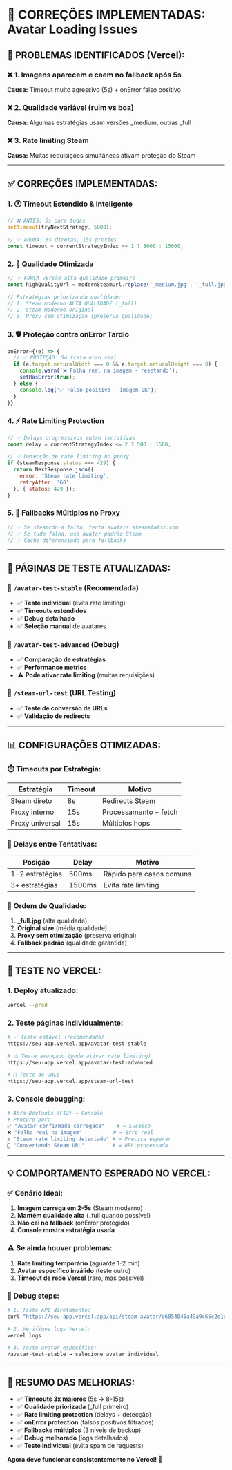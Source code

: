 # 🔧 CORREÇÕES IMPLEMENTADAS: Avatar Loading Issues

## 🎯 **PROBLEMAS IDENTIFICADOS (Vercel):**

### ❌ **1. Imagens aparecem e caem no fallback após 5s**
**Causa:** Timeout muito agressivo (5s) + onError falso positivo

### ❌ **2. Qualidade variável (ruim vs boa)**  
**Causa:** Algumas estratégias usam versões _medium, outras _full

### ❌ **3. Rate limiting Steam**
**Causa:** Muitas requisições simultâneas ativam proteção do Steam

---

## ✅ **CORREÇÕES IMPLEMENTADAS:**

### **1. 🕐 Timeout Estendido & Inteligente**
```javascript
// ❌ ANTES: 5s para todas
setTimeout(tryNextStrategy, 5000);

// ✅ AGORA: 8s diretas, 15s proxies
const timeout = currentStrategyIndex <= 1 ? 8000 : 15000;
```

### **2. 🎨 Qualidade Otimizada**
```javascript
// ✅ FORÇA versão alta qualidade primeiro
const highQualityUrl = modernSteamUrl.replace('_medium.jpg', '_full.jpg');

// Estratégias priorizando qualidade:
// 1. Steam moderno ALTA QUALIDADE (_full)
// 2. Steam moderno original  
// 3. Proxy sem otimização (preserva qualidade)
```

### **3. 🛡️ Proteção contra onError Tardio**
```javascript
onError={(e) => {
  // ✅ PROTEÇÃO: Só trata erro real
  if (e.target.naturalWidth === 0 && e.target.naturalHeight === 0) {
    console.warn('❌ Falha real na imagem - resetando');
    setHasError(true);
  } else {
    console.log('✅ Falso positivo - imagem OK');
  }
}}
```

### **4. ⚡ Rate Limiting Protection**
```javascript
// ✅ Delays progressivos entre tentativas
const delay = currentStrategyIndex <= 2 ? 500 : 1500;

// ✅ Detecção de rate limiting no proxy
if (steamResponse.status === 429) {
  return NextResponse.json({ 
    error: 'Steam rate limiting',
    retryAfter: '60'
  }, { status: 429 });
}
```

### **5. 🔄 Fallbacks Múltiplos no Proxy**
```javascript
// ✅ Se steamcdn-a falha, tenta avatars.steamstatic.com
// ✅ Se tudo falha, usa avatar padrão Steam
// ✅ Cache diferenciado para fallbacks
```

---

## 🧪 **PÁGINAS DE TESTE ATUALIZADAS:**

### **📄 `/avatar-test-stable` (Recomendada)**
- ✅ **Teste individual** (evita rate limiting)
- ✅ **Timeouts estendidos** 
- ✅ **Debug detalhado**
- ✅ **Seleção manual** de avatares

### **📄 `/avatar-test-advanced` (Debug)**
- ✅ **Comparação de estratégias**
- ✅ **Performance metrics**
- ⚠️ **Pode ativar rate limiting** (muitas requisições)

### **📄 `/steam-url-test` (URL Testing)**
- ✅ **Teste de conversão de URLs**
- ✅ **Validação de redirects**

---

## 📊 **CONFIGURAÇÕES OTIMIZADAS:**

### **⏱️ Timeouts por Estratégia:**
| Estratégia | Timeout | Motivo |
|------------|---------|--------|
| Steam direto | 8s | Redirects Steam |
| Proxy interno | 15s | Processamento + fetch |
| Proxy universal | 15s | Múltiplos hops |

### **🔄 Delays entre Tentativas:**
| Posição | Delay | Motivo |
|---------|-------|--------|
| 1-2 estratégias | 500ms | Rápido para casos comuns |
| 3+ estratégias | 1500ms | Evita rate limiting |

### **🎯 Ordem de Qualidade:**
1. **_full.jpg** (alta qualidade)
2. **Original size** (média qualidade)  
3. **Proxy sem otimização** (preserva original)
4. **Fallback padrão** (qualidade garantida)

---

## 🚀 **TESTE NO VERCEL:**

### **1. Deploy atualizado:**
```bash
vercel --prod
```

### **2. Teste páginas individualmente:**
```bash
# ✅ Teste estável (recomendado)
https://seu-app.vercel.app/avatar-test-stable

# ⚠️ Teste avançado (pode ativar rate limiting)  
https://seu-app.vercel.app/avatar-test-advanced

# 🔧 Teste de URLs
https://seu-app.vercel.app/steam-url-test
```

### **3. Console debugging:**
```bash
# Abra DevTools (F12) → Console
# Procure por:
✅ "Avatar confirmada carregada"    # = Sucesso
❌ "Falha real na imagem"          # = Erro real  
⚠️ "Steam rate limiting detectado" # = Precisa esperar
🔄 "Convertendo Steam URL"         # = URL processada
```

---

## 💡 **COMPORTAMENTO ESPERADO NO VERCEL:**

### **✅ Cenário Ideal:**
1. **Imagem carrega em 2-5s** (Steam moderno)
2. **Mantém qualidade alta** (_full quando possível)
3. **Não cai no fallback** (onError protegido)
4. **Console mostra estratégia usada**

### **⚠️ Se ainda houver problemas:**
1. **Rate limiting temporário** (aguarde 1-2 min)
2. **Avatar específico inválido** (teste outro)
3. **Timeout de rede Vercel** (raro, mas possível)

### **🔧 Debug steps:**
```bash
# 1. Teste API diretamente:
curl "https://seu-app.vercel.app/api/steam-avatar/c6054045a49a9c65c2e1d2d5b8c05387934e940a_full.jpg"

# 2. Verifique logs Vercel:
vercel logs

# 3. Teste avatar específico:
/avatar-test-stable → selecione avatar individual
```

---

## 🎉 **RESUMO DAS MELHORIAS:**

- ✅ **Timeouts 3x maiores** (5s → 8-15s)
- ✅ **Qualidade priorizada** (_full primeiro)  
- ✅ **Rate limiting protection** (delays + detecção)
- ✅ **onError protection** (falsos positivos filtrados)
- ✅ **Fallbacks múltiplos** (3 níveis de backup)
- ✅ **Debug melhorado** (logs detalhados)
- ✅ **Teste individual** (evita spam de requests)

**Agora deve funcionar consistentemente no Vercel! 🚀**
